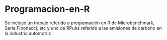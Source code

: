 # Programacion-en-R
Se incluye un trabajo referido a programación en R de Microbenchmark, Serie Fibonacci, etc y uno de RPubs referido a las emisiones de carbono en la industria automotriz
